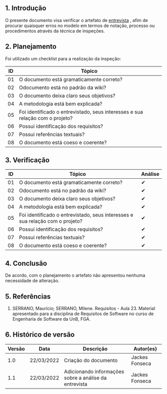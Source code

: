 ## 1. Introdução

O presente documento visa verificar o artefato de [entrevista](../../../../elicitacao/tecnicas-elicitacao/entrevista.md) , afim de procurar quaisquer erros no modelo em termos de notação, processo ou procedimentos através da técnica de inspeçōes.

## 2. Planejamento

Foi utilizado um checklist para a realização da inspeção:

| ID  | Tópico                                                                        |
| --- | ----------------------------------------------------------------------------- |
| 01  | O documento está gramaticamente correto?                                      |
| 02  | Odocumento está no padrão da wiki?                                            |
| 03  | O documento deixa claro seus objetivos?                                       |
| 04  | A metodologia está bem explicada?                                             |
| 05  | Foi identificado o entrevistado, seus interesses e sua relação com o projeto? |
| 06  | Possui identificação dos requisitos?                                          |
| 07  | Possui referências textuais?                                                  |
| 08  | O documento está coeso e coerente?                                            |


## 3. Verificação

| ID  | Tópico                                                                        | Análise |
| --- | ----------------------------------------------------------------------------- | ------- |
| 01  | O documento está gramaticamente correto?                                      | ✔       |
| 02  | Odocumento está no padrão da wiki?                                            | ✔       |
| 03  | O documento deixa claro seus objetivos?                                       | ✔       |
| 04  | A metodologia está bem explicada?                                             | ✔       |
| 05  | Foi identificado o entrevistado, seus interesses e sua relação com o projeto? | ✔       |
| 06  | Possui identificação dos requisitos?                                          | ✔       |
| 07  | Possui referências textuais?                                                  | ✔       |
| 08  | O documento está coeso e coerente?                                            | ✔       |

## 4. Conclusão

De acordo, com o planejamento o artefato não apresentou nenhuma necessidade de alteração.

## 5. Referências

1. SERRANO, Maurício; SERRANO, Milene. Requisitos - Aula 23. Material apresentado para a disciplina de Requisitos de Software no curso de Engenharia de Software da UnB, FGA.

## 6. Histórico de versão 

| Versão | Data       | Descrição                                             | Autor(es)      |
| ------ | ---------- | ----------------------------------------------------- | -------------- |
| 1.0    | 22/03/2022 | Criação do documento                                  | Jackes Fonseca |
| 1.1    | 22/03/2022 | Adicionando informações sobre a análise da entrevista | Jackes Fonseca |
